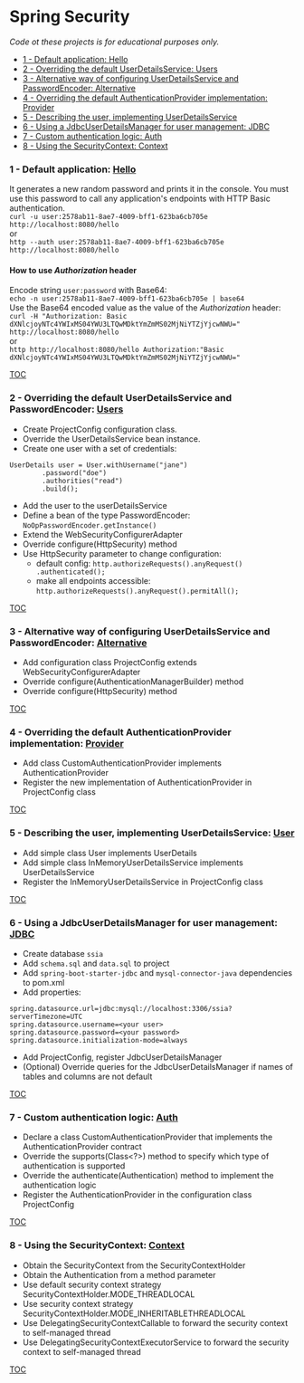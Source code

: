 # Spring Security

_Code ot these projects is for educational purposes only._

* [1 - Default application: Hello](#1---default-application-hello)
* [2 - Overriding the default UserDetailsService: Users](#2---overriding-the-default-userdetailsservice-users)
* [3 - Alternative way of configuring UserDetailsService and PasswordEncoder: Alternative](#3---alternative-way-of-configuring-userdetailsservice-and-passwordencoder-alternative)
* [4 - Overriding the default AuthenticationProvider implementation: Provider](#4---overriding-the-default-authenticationprovider-implementation-provider)
* [5 - Describing the user, implementing UserDetailsService](#5---describing-the-user-implementing-userdetailsservice-user)
* [6 - Using a JdbcUserDetailsManager for user management: JDBC](#6---using-a-jdbcuserdetailsmanager-for-user-management-jdbc)
* [7 - Custom authentication logic: Auth](#7---custom-authentication-logic-auth)
* [8 - Using the SecurityContext: Context](#8---using-the-securitycontext-context)

### 1 - Default application: [Hello](ssia0201hello)
It generates a new random password and prints it in the console. 
You must use this password to call any application's endpoints with HTTP Basic authentication.  
`curl -u user:2578ab11-8ae7-4009-bff1-623ba6cb705e http://localhost:8080/hello`  
or  
`http --auth user:2578ab11-8ae7-4009-bff1-623ba6cb705e http://localhost:8080/hello`
#### How to use _Authorization_ header
Encode string `user:password` with Base64:  
`echo -n user:2578ab11-8ae7-4009-bff1-623ba6cb705e | base64`  
Use the Base64 encoded value as the value of the _Authorization_ header:  
`curl -H "Authorization: Basic dXNlcjoyNTc4YWIxMS04YWU3LTQwMDktYmZmMS02MjNiYTZjYjcwNWU=" http://localhost:8080/hello`  
or  
`http http://localhost:8080/hello Authorization:"Basic dXNlcjoyNTc4YWIxMS04YWU3LTQwMDktYmZmMS02MjNiYTZjYjcwNWU="`  

[TOC](#spring-security)

### 2 - Overriding the default UserDetailsService and PasswordEncoder: [Users](ssia0202users)
* Create ProjectConfig configuration class.  
* Override the UserDetailsService bean instance.
* Create one user with a set of credentials:
```
UserDetails user = User.withUsername("jane")
        .password("doe")
        .authorities("read")
        .build();
```
* Add the user to the userDetailsService
* Define a bean of the type PasswordEncoder: `NoOpPasswordEncoder.getInstance()`
* Extend the WebSecurityConfigurerAdapter
* Override configure(HttpSecurity) method
* Use HttpSecurity parameter to change configuration:
    * default config: `http.authorizeRequests().anyRequest() .authenticated();`
    * make all endpoints accessible: `http.authorizeRequests().anyRequest().permitAll();`

[TOC](#spring-security)

### 3 - Alternative way of configuring UserDetailsService and PasswordEncoder: [Alternative](ssia0203alternative)
* Add configuration class ProjectConfig extends WebSecurityConfigurerAdapter
* Override configure(AuthenticationManagerBuilder) method
* Override configure(HttpSecurity) method

[TOC](#spring-security)

### 4 - Overriding the default AuthenticationProvider implementation: [Provider](ssia0204provider)
* Add class CustomAuthenticationProvider implements AuthenticationProvider
* Register the new implementation of AuthenticationProvider in ProjectConfig class

[TOC](#spring-security)

### 5 - Describing the user, implementing UserDetailsService: [User](ssia0301user)
* Add simple class User implements UserDetails
* Add simple class InMemoryUserDetailsService implements UserDetailsService
* Register the InMemoryUserDetailsService in ProjectConfig class

[TOC](#spring-security)

### 6 - Using a JdbcUserDetailsManager for user management: [JDBC](ssia0302jdbc)
* Create database `ssia`
* Add `schema.sql` and `data.sql` to project
* Add `spring-boot-starter-jdbc` and `mysql-connector-java` dependencies to pom.xml
* Add properties:
```properties
spring.datasource.url=jdbc:mysql://localhost:3306/ssia?serverTimezone=UTC
spring.datasource.username=<your user>
spring.datasource.password=<your password>
spring.datasource.initialization-mode=always
```
* Add ProjectConfig, register JdbcUserDetailsManager
* (Optional) Override queries for the JdbcUserDetailsManager if names of tables and columns are not default

[TOC](#spring-security)

### 7 - Custom authentication logic: [Auth](ssia0501auth)
* Declare a class CustomAuthenticationProvider that implements the AuthenticationProvider contract
* Override the supports(Class<?>) method to specify which type of authentication is supported
* Override the authenticate(Authentication) method to implement the authentication logic
* Register the AuthenticationProvider in the configuration class ProjectConfig

[TOC](#spring-security)

### 8 - Using the SecurityContext: [Context](ssia0502context)
* Obtain the SecurityContext from the SecurityContextHolder
* Obtain the Authentication from a method parameter
* Use default security context strategy SecurityContextHolder.MODE_THREADLOCAL
* Use security context strategy SecurityContextHolder.MODE_INHERITABLETHREADLOCAL
* Use DelegatingSecurityContextCallable to forward the security context to self-managed thread
* Use DelegatingSecurityContextExecutorService to forward the security context to self-managed thread

[TOC](#spring-security)
